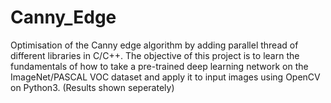 # Canny_Edge

Optimisation of the Canny edge algorithm by adding parallel thread of different libraries in C/C++.
The objective of this project is to learn the fundamentals of how to take a pre-trained deep learning network on the ImageNet/PASCAL VOC dataset and apply it to input images using OpenCV on Python3.
(Results shown seperately)
